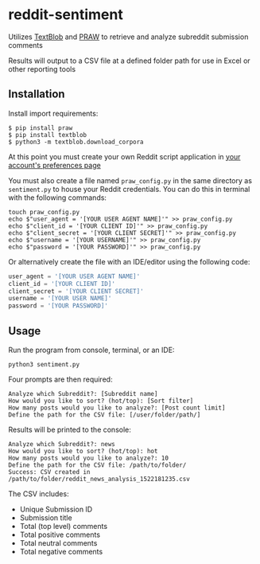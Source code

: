 # reddit-sentiment

Utilizes [TextBlob](https://textblob.readthedocs.io/en/dev/) and [PRAW](http://praw.readthedocs.io/en/latest/index.html) 
to retrieve and analyze subreddit submission comments

Results will output to a CSV file at a defined folder path for use in Excel or other reporting tools

## Installation

Install import requirements:
```
$ pip install praw
$ pip install textblob
$ python3 -m textblob.download_corpora
```

At this point you must create your own Reddit script application in [your account's preferences page](https://www.reddit.com/prefs/apps/)

You must also create a file named `praw_config.py` in the same directory as `sentiment.py` to house your Reddit credentials. You can do this in terminal with the following commands:
```commandline
touch praw_config.py
echo $"user_agent = '[YOUR USER AGENT NAME]'" >> praw_config.py
echo $"client_id = '[YOUR CLIENT ID]'" >> praw_config.py
echo $"client_secret = '[YOUR CLIENT SECRET]'" >> praw_config.py
echo $"username = '[YOUR USERNAME]'" >> praw_config.py
echo $"password = '[YOUR PASSWORD]'" >> praw_config.py
```

Or alternatively create the file with an IDE/editor using the following code:
```python
user_agent = '[YOUR USER AGENT NAME]'
client_id = '[YOUR CLIENT ID]'
client_secret = '[YOUR CLIENT SECRET]'
username = '[YOUR USER NAME]'
password = '[YOUR PASSWORD]'
```
## Usage
Run the program from console, terminal, or an IDE:
```commandline
python3 sentiment.py
```

Four prompts are then required:
```commandline
Analyze which Subreddit?: [Subreddit name]
How would you like to sort? (hot/top): [Sort filter]
How many posts would you like to analyze?: [Post count limit]
Define the path for the CSV file: [/user/folder/path/]
```

Results will be printed to the console:
```commandline
Analyze which Subreddit?: news
How would you like to sort? (hot/top): hot
How many posts would you like to analyze?: 10
Define the path for the CSV file: /path/to/folder/
Success: CSV created in /path/to/folder/reddit_news_analysis_1522181235.csv
```

The CSV includes:
* Unique Submission ID
* Submission title
* Total (top level) comments
* Total positive comments
* Total neutral comments
* Total negative comments
